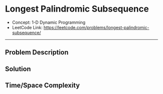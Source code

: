 # Longest Palindromic Subsequence

- Concept: 1-D Dynamic Programming
- LeetCode Link: https://leetcode.com/problems/longest-palindromic-subsequence/

---

## Problem Description

## Solution

## Time/Space Complexity

